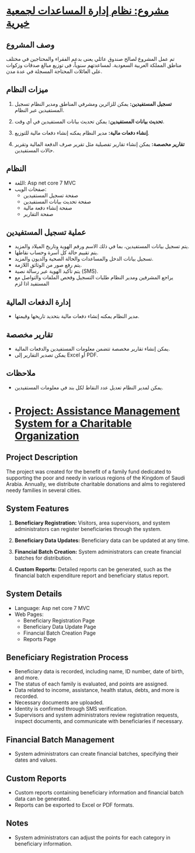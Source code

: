 # [مشروع: نظام إدارة المساعدات لجمعية خيرية](http://charity4-001-site1.btempurl.com)
## وصف المشروع

تم عمل المشروع لصالح صندوق عائلي يعنى بدعم الفقراء والمحتاجين في مختلف مناطق المملكة العربية السعودية. لمساعدتهم سنوياً، فى توزيع مبالغ صدقات وزكوات على العائلات المحتاجة المسجلة في عدة مدن.


## ميزات النظام

1. **تسجيل المستفيدين:** يمكن للزائرين ومشرفي المناطق ومدير النظام تسجيل المستفيدين عبر النظام.

2. **تحديث بيانات المستفيدين:** يمكن تحديث بيانات المستفيدين في أي وقت.

3. **إنشاء دفعات مالية:** مدير النظام يمكنه إنشاء دفعات مالية للتوزيع.

4. **تقارير مخصصة:** يمكن إنشاء تقارير تفصيلية مثل تقرير صرف الدفعة المالية وتقرير حالات المستفيدين.

## النظام

- اللغة: Asp net core 7 MVC
- صفحات الويب:
  - صفحة تسجيل المستفيدين
  - صفحة تحديث بيانات المستفيدين
  - صفحة إنشاء دفعة مالية
  - صفحة التقارير

## عملية تسجيل المستفيدين

- يتم تسجيل بيانات المستفيدين، بما في ذلك الاسم ورقم الهوية وتاريخ الميلاد والمزيد.
- يتم تقييم حالة كل أسرة وحساب نقاطها.
- تسجيل بيانات الدخل والمساعدات والحالة الصحية والديون والمزيد.
- يتم رفع صور من الوثائق اللازمة.
- يتم تأكيد الهوية عبر رسالة نصية (SMS).
- يراجع المشرفين ومدير النظام طلبات التسجيل وفحص الملفات والتواصل مع المستفيد اذا لزم 

## إدارة الدفعات المالية

- مدير النظام يمكنه إنشاء دفعات مالية بتحديد تاريخها وقيمتها.

## تقارير مخصصة

- يمكن إنشاء تقارير مخصصة تتضمن معلومات المستفيدين والدفعات المالية.
- يمكن تصدير التقارير إلى Excel أو PDF.

## ملاحظات

- يمكن لمدير النظام تعديل عدد النقاط لكل بند في معلومات المستفيدين.

- # [Project: Assistance Management System for a Charitable Organization](http://charity4-001-site1.btempurl.com/)

## Project Description

The project was created for the benefit of a family fund dedicated to supporting the poor and needy in various regions of the Kingdom of Saudi Arabia. Annually, we distribute charitable donations and alms to registered needy families in several cities.

## System Features

1. **Beneficiary Registration:** Visitors, area supervisors, and system administrators can register beneficiaries through the system.

2. **Beneficiary Data Updates:** Beneficiary data can be updated at any time.

3. **Financial Batch Creation:** System administrators can create financial batches for distribution.

4. **Custom Reports:** Detailed reports can be generated, such as the financial batch expenditure report and beneficiary status report.

## System Details

- Language: Asp net core 7 MVC
- Web Pages:
  - Beneficiary Registration Page
  - Beneficiary Data Update Page
  - Financial Batch Creation Page
  - Reports Page

## Beneficiary Registration Process

- Beneficiary data is recorded, including name, ID number, date of birth, and more.
- The status of each family is evaluated, and points are assigned.
- Data related to income, assistance, health status, debts, and more is recorded.
- Necessary documents are uploaded.
- Identity is confirmed through SMS verification.
- Supervisors and system administrators review registration requests, inspect documents, and communicate with beneficiaries if necessary.

## Financial Batch Management

- System administrators can create financial batches, specifying their dates and values.

## Custom Reports

- Custom reports containing beneficiary information and financial batch data can be generated.
- Reports can be exported to Excel or PDF formats.

## Notes

- System administrators can adjust the points for each category in beneficiary information.

